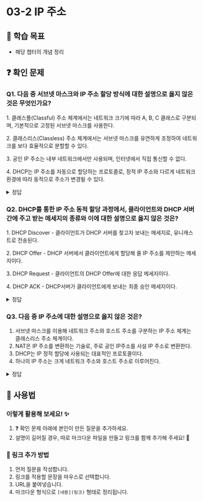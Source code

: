 # 03-2 IP 주소

## 📌 학습 목표
- 해당 챕터의 개념 정리

## ❓ 확인 문제
### Q1. 다음 중 서브넷 마스크와 IP 주소 할당 방식에 대한 설명으로 옳지 않은 것은 무엇인가요?

1️. 클래스풀(Classful) 주소 체계에서는 네트워크 크기에 따라 A, B, C 클래스로 구분되며, 기본적으로 고정된 서브넷 마스크를 사용한다.

2️. 클래스리스(Classless) 주소 체계에서는 서브넷 마스크를 유연하게 조정하여 네트워크를 보다 효율적으로 분할할 수 있다.

3️. 공인 IP 주소는 내부 네트워크에서만 사용되며, 인터넷에서 직접 통신할 수 없다.

4️. DHCP는 IP 주소를 자동으로 할당하는 프로토콜로, 정적 IP 주소와 다르게 네트워크 환경에 따라 동적으로 주소가 변경될 수 있다.

<details>
<summary>정답</summary>

- **3️. 공인 IP 주소는 내부 네트워크에서만 사용되며, 인터넷에서 직접 통신할 수 없다. X**   
  - 공인 IP 주소는 인터넷에서 직접 사용되는 주소이며, 전 세계에서 유일하게 할당됩니다.
  - 사설 IP 주소는 내부 네트워크에서만 사용되며, NAT(Network Address Translation)를 통해 공인 IP로 변환해야 인터넷과 연결될 수 있습니다.

**[해설]**

- **1. 클래스풀(Classful) 주소 체계에서는 네트워크 크기에 따라 A, B, C 클래스로 구분되며, 기본적으로 고정된 서브넷 마스크를 사용한다. **   
  - 클래스 A(대형 네트워크), B(중형 네트워크), C(소형 네트워크)로 나누어지고, 각각 기본 서브넷 마스크를 사용합니다.

- **2. 클래스리스(Classless) 주소 체계에서는 서브넷 마스크를 유연하게 조정하여 네트워크를 보다 효율적으로 분할할 수 있다.  **   
  - CIDR(Classless Inter-Domain Routing) 방식에서는 서브넷 마스크를 자유롭게 설정하여 IP 주소를 효율적으로 할당할 수 있습니다.
  
- **4. DHCP는 IP 주소를 자동으로 할당하는 프로토콜로, 정적 IP 주소와 다르게 네트워크 환경에 따라 동적으로 주소가 변경될 수 있다. **
  - DHCP(Dynamic Host Configuration Protocol)는 네트워크에 접속하는 장치에 IP 주소를 동적으로 부여하며, 일정 시간이 지나면 새로운 IP 주소를 할당받을 수도 있습니다.
---
</details>

### Q2. DHCP를 통한 IP 주소 동적 할당 과정에서, 클라이언트와 DHCP 서버 간에 주고 받는 메세지의 종류와 이에 대한 설명으로 옳지 않은 것은?

1️. DHCP Discover - 클라이언트가 DHCP 서버를 찾고자 보내는 메세지로, 유니캐스트로 전송된다.

2️. DHCP Offer - DHCP 서버에서 클라이언트에게 할당해 줄 IP 주소를 제안하는 메세지이다.

3️. DHCP Request - 클라이언트의 DHCP Offer에 대한 응답 메세지이다. 

4️. DHCP ACK - DHCP서버가 클라이언트에게 보내는 최종 승인 메세지이다.

<details>
<summary>정답</summary>

- **1. DHCP Discover - 클라이언트가 DHCP 서버를 찾고자 보내는 메세지로, 유니캐스트로 전송된다. X**   

**[해설]**
유니캐스트로 전송되는 것이 아니라, 브로드캐스트로 전송됩니다.

---

</details>

### Q3. 다음 중 IP 주소에 대한 설명으로 옳지 않은 것은?

1. 서브넷 마스크를 이용해 네트워크 주소와 호스트 주소를 구분하는 IP 주소 체계는 클래스리스 주소 체계이다.
2. NAT은 IP 주소를 변환하는 기술로, 주로 공인 IP주소를 사설 IP 주소로 변환한다.
3. DHCP는 IP 정적 할당에 사용되는 대표적인 프로토콜이다.
4. 하나의 IP 주소는 크게 네트워크 주소와 호스트 주소로 이루어진다.

<details>
<summary>정답</summary>

③ DHCP는 IP 정적 할당에 사용되는 대표적인 프로토콜이다.


**[해설]**  

1️⃣ 서브넷 마스크를 이용해 네트워크 주소와 호스트 주소를 구분하는 IP 주소 체계는 클래스리스 주소 체계이다. ✅ (O)
- 서브넷 마스크를 활용하여 IP 주소를 유연하게 분할하는 방식은 CIDR(Classless Inter-Domain Routing, 클래스리스 도메인 간 라우팅) 체계이다.
- CIDR 이전에는 A, B, C, D, E 클래스로 정해진 크기의 네트워크 주소를 사용했지만, CIDR에서는 가변 길이 서브넷 마스크(VLSM)를 적용하여 네트워크를 더욱 효율적으로 사용할 수 있다.

2️⃣ NAT은 IP 주소를 변환하는 기술로, 주로 공인 IP주소를 사설 IP 주소로 변환한다. ✅ (O)
- **NAT(Network Address Translation)**는 내부 네트워크에서 사용하는 사설 IP 주소(192.168.x.x, 10.x.x.x, 172.16.x.x~172.31.x.x)를 공인 IP 주소로 변환하여 인터넷에 연결할 수 있도록 하는 기술이다.
- 이는 IPv4 주소 부족 문제를 해결하고, 내부 네트워크의 보안을 강화하는 역할을 한다.

3️⃣ DHCP는 IP 정적 할당에 사용되는 대표적인 프로토콜이다. ❌ (X) 
- DHCP는 동적 할당에 사용된다.
- **DHCP(Dynamic Host Configuration Protocol)**는 IP 주소를 자동으로 할당하는 프로토콜이다.
- 정적 할당(Static IP)은 관리자가 직접 IP를 설정하는 방식이며, DHCP는 동적 할당(Dynamic IP)을 담당하여 네트워크 내 클라이언트 장치가 자동으로 IP 주소를 할당받을 수 있도록 한다.
- DHCP를 사용하면 IP 충돌 방지 및 관리 자동화가 가능하다.

4️⃣ 하나의 IP 주소는 크게 네트워크 주소와 호스트 주소로 이루어진다. ✅ (O)
- IP 주소는 **네트워크 주소(Network ID)와 호스트 주소(Host ID)**로 나뉜다.
- 네트워크 주소는 같은 네트워크 내의 장치들이 공유하는 부분,
- 호스트 주소는 해당 네트워크 내에서 특정 장치를 구별하는 부분이다.
- 서브넷 마스크를 통해 네트워크와 호스트 주소를 구분할 수 있다.

---

</details>



## 📝 사용법  
### 이렇게 활용해 보세요! ✨  
1. ❓ 확인 문제 아래에 본인이 만든 질문을 추가하세요.  
2. 설명이 길어질 경우, 따로 마크다운 파일을 만들고 링크를 함께 추가해 주세요! 🔗  

### 🔗 링크 추가 방법  
1. 먼저 질문을 작성합니다.  
2. 링크를 적용할 문장을 마우스로 선택합니다.  
3. URL을 붙여넣습니다.  
4. 마크다운 형식으로 `[내용](링크)` 형태로 정리됩니다.  
